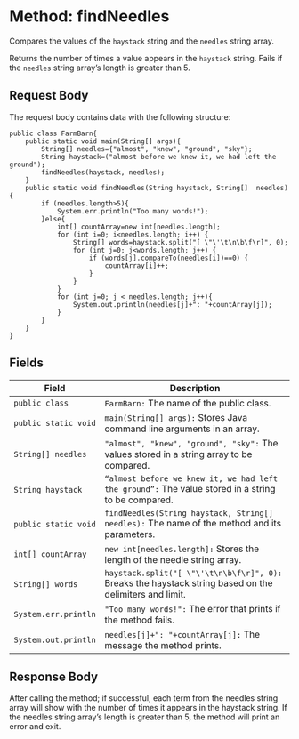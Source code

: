 # Method: findNeedles
Compares the values of the `haystack` string and the `needles` string array.

Returns the number of times a value appears in the `haystack` string. Fails if the 
`needles` string array’s length is greater than 5.

## Request Body
The request body contains data with the following structure:

```
public class FarmBarn{ 
    public static void main(String[] args){ 
        String[] needles={"almost", "knew", "ground", "sky"};
        String haystack=("almost before we knew it, we had left the ground");
        findNeedles(haystack, needles);
    }
    public static void findNeedles(String haystack, String[]  needles){  
        if (needles.length>5){ 
            System.err.println("Too many words!");
        }else{ 
            int[] countArray=new int[needles.length];
            for (int i=0; i<needles.length; i++) {
                String[] words=haystack.split("[ \"\'\t\n\b\f\r]", 0);
                for (int j=0; j<words.length; j++) {
                    if (words[j].compareTo(needles[i])==0) {
                        countArray[i]++; 
                    }
                }
            }
            for (int j=0; j < needles.length; j++){  
                System.out.println(needles[j]+": "+countArray[j]);
            }
        }
    }
}
```

## Fields
| Field  | Description |
| ------------- | ------------- |
| `public class`  | `FarmBarn:` The name of the public class.|
| `public static void`  | `main(String[] args):` Stores Java command line arguments in an array.|
| `String[] needles`  | `"almost", "knew", "ground", "sky":` The values stored in a string array to be compared.|
| `String haystack`  | `“almost before we knew it, we had left the ground”:` The value stored in a string to be compared.|
| `public static void`  | `findNeedles(String haystack, String[]  needles):` The name of the method and its parameters.|
| `int[] countArray`  | `new int[needles.length]:` Stores the length of the needle string array.|
| `String[] words`  | `haystack.split("[ \"\'\t\n\b\f\r]", 0):` Breaks the haystack string based on the delimiters and limit.|
| `System.err.println`  | `"Too many words!":` The error that prints if the method fails.|
| `System.out.println`  | `needles[j]+": "+countArray[j]:` The message the method prints.|

## Response Body
After calling the method; if successful, each term from the needles string array will 
show with the number of times it appears in the haystack string.
If the needles string array’s length is greater than 5, the method will print an error and exit.